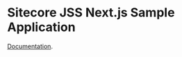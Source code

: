 # Sitecore JSS Next.js Sample Application

<!---
@TODO: Update to version 20.0.0 docs before release
-->
[Documentation](https://doc.sitecore.com/xp/en/developers/hd/200/sitecore-headless-development/sitecore-javascript-rendering-sdk--jss--for-next-js.html).
